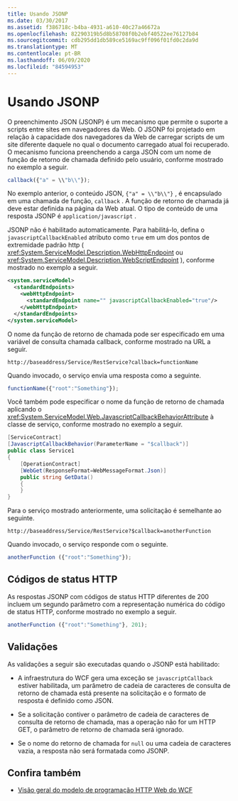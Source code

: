 ```yaml
---
title: Usando JSONP
ms.date: 03/30/2017
ms.assetid: f386718c-b4ba-4931-a610-40c27a46672a
ms.openlocfilehash: 82290319b5d8b58708f0b2ebf40522ee76127b84
ms.sourcegitcommit: cdb295dd1db589ce5169ac9ff096f01fd0c2da9d
ms.translationtype: MT
ms.contentlocale: pt-BR
ms.lasthandoff: 06/09/2020
ms.locfileid: "84594953"
---
```

# <a name="using-jsonp"></a>Usando JSONP

O preenchimento JSON (JSONP) é um mecanismo que permite o suporte a scripts entre sites em navegadores da Web. O JSONP foi projetado em relação à capacidade dos navegadores da Web de carregar scripts de um site diferente daquele no qual o documento carregado atual foi recuperado. O mecanismo funciona preenchendo a carga JSON com um nome de função de retorno de chamada definido pelo usuário, conforme mostrado no exemplo a seguir.

```javascript
callback({"a" = \\"b\\"});
```

No exemplo anterior, o conteúdo JSON, `{"a" = \\"b\\"}` , é encapsulado em uma chamada de função, `callback` . A função de retorno de chamada já deve estar definida na página da Web atual. O tipo de conteúdo de uma resposta JSONP é `application/javascript` .

JSONP não é habilitado automaticamente. Para habilitá-lo, defina o `javascriptCallbackEnabled` atributo como `true` em um dos pontos de extremidade padrão http ( <xref:System.ServiceModel.Description.WebHttpEndpoint> ou <xref:System.ServiceModel.Description.WebScriptEndpoint> ), conforme mostrado no exemplo a seguir.

```xml
<system.serviceModel>
  <standardEndpoints>
    <webHttpEndpoint>
      <standardEndpoint name="" javascriptCallbackEnabled="true"/>
    </webHttpEndpoint>
  </standardEndpoints>
</system.serviceModel>
```

O nome da função de retorno de chamada pode ser especificado em uma variável de consulta chamada callback, conforme mostrado na URL a seguir.

`http://baseaddress/Service/RestService?callback=functionName`

Quando invocado, o serviço envia uma resposta como a seguinte.

```javascript
functionName({"root":"Something"});
```  

Você também pode especificar o nome da função de retorno de chamada aplicando o <xref:System.ServiceModel.Web.JavascriptCallbackBehaviorAttribute> à classe de serviço, conforme mostrado no exemplo a seguir.

```csharp
[ServiceContract]
[JavascriptCallbackBehavior(ParameterName = "$callback")]
public class Service1
{
    [OperationContract]
    [WebGet(ResponseFormat=WebMessageFormat.Json)]
    public string GetData()
    {
    }
}
```

Para o serviço mostrado anteriormente, uma solicitação é semelhante ao seguinte.

`http://baseaddress/Service/RestService?$callback=anotherFunction`

Quando invocado, o serviço responde com o seguinte.

```javascript
anotherFunction ({"root":"Something"});
```

## <a name="http-status-codes"></a>Códigos de status HTTP

As respostas JSONP com códigos de status HTTP diferentes de 200 incluem um segundo parâmetro com a representação numérica do código de status HTTP, conforme mostrado no exemplo a seguir.

```javascript
anotherFunction ({"root":"Something"}, 201);
```

## <a name="validations"></a>Validações

As validações a seguir são executadas quando o JSONP está habilitado:

- A infraestrutura do WCF gera uma exceção se `javascriptCallback` estiver habilitada, um parâmetro de cadeia de caracteres de consulta de retorno de chamada está presente na solicitação e o formato de resposta é definido como JSON.

- Se a solicitação contiver o parâmetro de cadeia de caracteres de consulta de retorno de chamada, mas a operação não for um HTTP GET, o parâmetro de retorno de chamada será ignorado.

- Se o nome do retorno de chamada for `null` ou uma cadeia de caracteres vazia, a resposta não será formatada como JSONP.

## <a name="see-also"></a>Confira também

- [Visão geral do modelo de programação HTTP Web do WCF](wcf-web-http-programming-model-overview.md)
